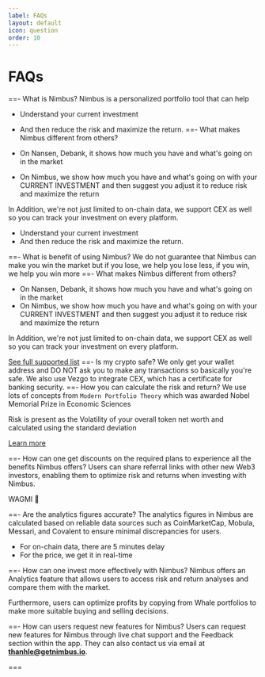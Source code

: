 ```yaml
---
label: FAQs
layout: default
icon: question
order: 10
---
```


# FAQs

==- What is Nimbus?
Nimbus is a personalized portfolio tool that can help

- Understand your current investment
- And then reduce the risk and maximize the return.
  ==- What makes Nimbus different from others?

- On Nansen, Debank, it shows how much you have and what's going on in the market
- On Nimbus, we show how much you have and what's going on with your CURRENT INVESTMENT and then suggest you adjust it to reduce risk and maximize the return

In Addition, we're not just limited to on-chain data, we support CEX as well so you can track your investment on every platform.

- Understand your current investment
- And then reduce the risk and maximize the return.

==- What is benefit of using Nimbus?
We do not guarantee that Nimbus can make you win the market but if you lose, we help you lose less, if you win, we help you win more
==- What makes Nimbus different from others?

- On Nansen, Debank, it shows how much you have and what's going on in the market
- On Nimbus, we show how much you have and what's going on with your CURRENT INVESTMENT and then suggest you adjust it to reduce risk and maximize the return

In Addition, we're not just limited to on-chain data, we support CEX as well so you can track your investment on every platform.

[See full supported list](/supported_chain_protocol)
==- Is my crypto safe?
We only get your wallet address and DO NOT ask you to make any transactions so basically you're safe. We also use Vezgo to integrate CEX, which has a certificate for banking security.
==- How you can calculate the risk and return?
We use lots of concepts from `Modern Portfolio Theory` which was awarded Nobel Memorial Prize in Economic Sciences

Risk is present as the Volatility of your overall token net worth and calculated using the standard deviation

[Learn more](<https://www.investopedia.com/terms/m/modernportfoliotheory.asp#:~:text=The%20modern%20portfolio%20theory%20(MPT)%20is%20a%20practical%20method%20for,collective%20given%20level%20of%20risk.>)

==- How can one get discounts on the required plans to experience all the benefits Nimbus offers?
Users can share referral links with other new Web3 investors, enabling them to optimize risk and returns when investing with Nimbus.

WAGMI 🙌

==- Are the analytics figures accurate?
The analytics figures in Nimbus are calculated based on reliable data sources such as CoinMarketCap, Mobula, Messari, and Covalent to ensure minimal discrepancies for users.

- For on-chain data, there are 5 minutes delay
- For the price, we get it in real-time

==- How can one invest more effectively with Nimbus?
Nimbus offers an Analytics feature that allows users to access risk and return analyses and compare them with the market.

Furthermore, users can optimize profits by copying from Whale portfolios to make more suitable buying and selling decisions.

==- How can users request new features for Nimbus?
Users can request new features for Nimbus through live chat support and the Feedback section within the app. They can also contact us via email at **thanhle@getnimbus.io**.

===
